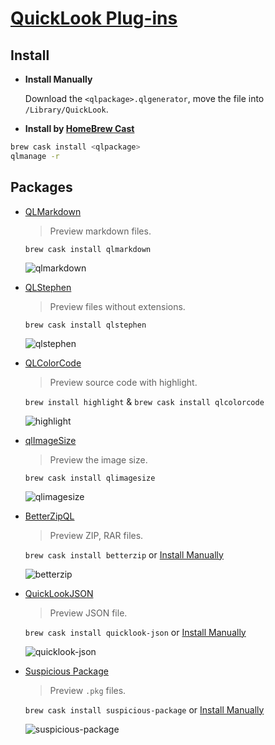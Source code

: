 # [QuickLook Plug-ins](https://github.com/sindresorhus/quick-look-plugins)

## Install

- __Install Manually__

  Download the `<qlpackage>.qlgenerator`, move the file into `/Library/QuickLook`.

- __Install by [HomeBrew Cast](https://github.com/caskroom/homebrew-cask)__

``` sh
brew cask install <qlpackage>
qlmanage -r
```

## Packages

- [QLMarkdown](https://github.com/toland/qlmarkdown)

    > Preview markdown files.

    `brew cask install qlmarkdown`

    ![qlmarkdown](https://i.loli.net/2018/05/15/5afaacec2ecb1.jpg)

- [QLStephen](https://github.com/whomwah/qlstephen)

    > Preview files without extensions.

    `brew cask install qlstephen`

    ![qlstephen](https://i.loli.net/2018/05/15/5afaad159a058.jpg)

- [QLColorCode](https://github.com/anthonygelibert/QLColorCode)

    > Preview source code with highlight.

    `brew install highlight` & `brew cask install qlcolorcode`

    ![highlight](https://i.loli.net/2018/05/15/5afaad3b5b2b2.jpg)

- [qlImageSize](https://github.com/Nyx0uf/qlImageSize)

    > Preview the image size.

    `brew cask install qlimagesize`

    ![qlimagesize](https://i.loli.net/2018/05/15/5afaac889991b.jpg)

- [BetterZipQL](https://macitbetter.com/BetterZip-Quick-Look-Generator/)

    > Preview ZIP, RAR files.

    `brew cask install betterzip` or [Install Manually](http://macitbetter.com/BetterZipQL.zip)

    ![betterzip](https://i.loli.net/2018/05/15/5afaad65c6afa.jpg)

- [QuickLookJSON](http://www.sagtau.com/quicklookjson.html)

    > Preview JSON file.

    `brew cask install quicklook-json` or [Install Manually](http://www.sagtau.com/media/QuickLookJSON.qlgenerator.zip)

    ![quicklook-json](https://i.loli.net/2018/05/15/5afaaeda25508.jpg)

- [Suspicious Package](http://www.mothersruin.com/software/SuspiciousPackage/)

    > Preview `.pkg` files.

    `brew cask install suspicious-package` or [Install Manually](http://www.mothersruin.com/software/SuspiciousPackage/)

    ![suspicious-package](https://i.loli.net/2018/05/15/5afaada17e67f.jpg)

